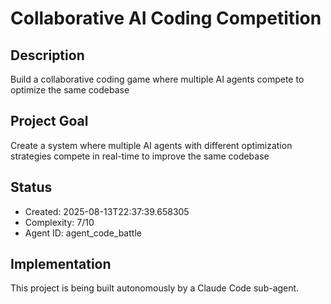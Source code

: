 # Collaborative AI Coding Competition

## Description
Build a collaborative coding game where multiple AI agents compete to optimize the same codebase

## Project Goal
Create a system where multiple AI agents with different optimization strategies compete in real-time to improve the same codebase

## Status
- Created: 2025-08-13T22:37:39.658305
- Complexity: 7/10
- Agent ID: agent_code_battle

## Implementation
This project is being built autonomously by a Claude Code sub-agent.

